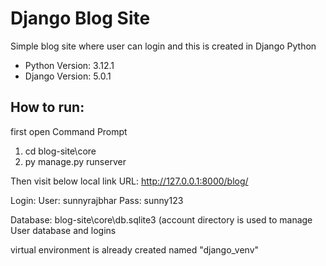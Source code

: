 # Django Blog Site
Simple blog site where user can login and this is created in Django Python 

- Python Version: 3.12.1
- Django Version: 5.0.1

## How to run:
first open Command Prompt
1. cd blog-site\core
2. py manage.py runserver

Then visit below local link
URL: http://127.0.0.1:8000/blog/

Login:
User: sunnyrajbhar
Pass: sunny123

Database:
blog-site\core\db.sqlite3
(account directory is used to manage User database and logins


virtual environment is already created named "django_venv"
